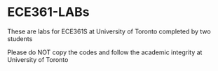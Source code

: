 # ECE361-LABs
These are labs for ECE361S at University of Toronto completed by two students

Please do NOT copy the codes and follow the academic integrity at University of Toronto